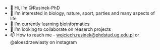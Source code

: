 - 👋 Hi, I’m @Rusinek-PhD
- 👀 I’m interested in biology, nature, sport, parties and many aspects of life
- 🌱 I’m currently learning bioinformatics
- 💞️ I’m looking to collaborate on reaserch projects
- 📫 How to reach me - wojciech.rusinek@phdstud.ug.edu.pl or @aloesdrzewiasty on instagram

<!---
Rusinek-PhD/Rusinek-PhD is a ✨ special ✨ repository because its `README.md` (this file) appears on your GitHub profile.
You can click the Preview link to take a look at your changes.
--->
